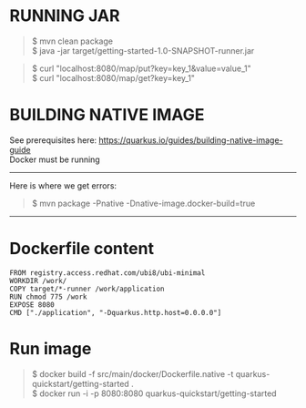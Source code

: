 
# RUNNING JAR 

> $ mvn clean package   
> $ java -jar target/getting-started-1.0-SNAPSHOT-runner.jar   
 
> $ curl "localhost:8080/map/put?key=key_1&value=value_1"   
> $ curl "localhost:8080/map/get?key=key_1"   



# BUILDING NATIVE IMAGE
See prerequisites here: https://quarkus.io/guides/building-native-image-guide    
Docker must be running

--------
Here is where we get errors:   

> $ mvn package -Pnative -Dnative-image.docker-build=true


------------------------------------

# Dockerfile content

```
FROM registry.access.redhat.com/ubi8/ubi-minimal
WORKDIR /work/
COPY target/*-runner /work/application
RUN chmod 775 /work
EXPOSE 8080
CMD ["./application", "-Dquarkus.http.host=0.0.0.0"]
```


# Run image
> $ docker build -f src/main/docker/Dockerfile.native -t quarkus-quickstart/getting-started .   
> $ docker run -i -p 8080:8080 quarkus-quickstart/getting-started
